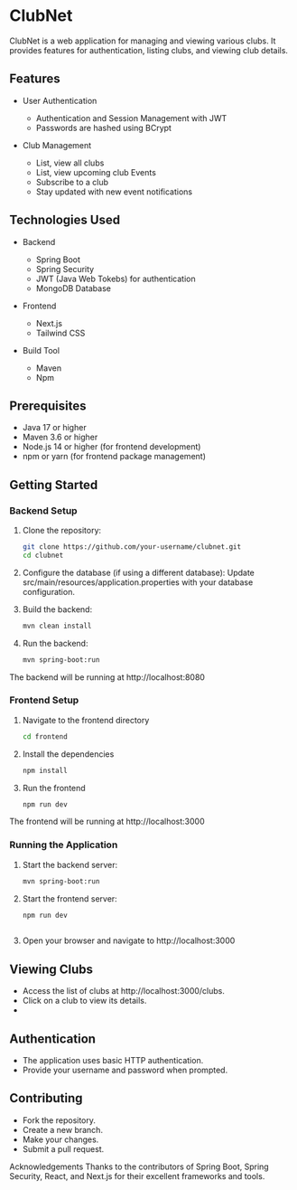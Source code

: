# ClubNet

ClubNet is a web application for managing and viewing various clubs. It provides features for authentication, listing clubs, and viewing club details.

## Features

- User Authentication
  - Authentication and Session Management with JWT
  - Passwords are hashed using BCrypt
    
- Club Management
  - List, view all clubs
  - List, view upcoming club Events
  - Subscribe to a club
  - Stay updated with new event notifications

## Technologies Used

- Backend
  - Spring Boot
  - Spring Security
  - JWT (Java Web Tokebs) for authentication
  - MongoDB Database
    
- Frontend
  - Next.js
  - Tailwind CSS
    
- Build Tool
  - Maven
  - Npm

## Prerequisites

- Java 17 or higher
- Maven 3.6 or higher
- Node.js 14 or higher (for frontend development)
- npm or yarn (for frontend package management)

## Getting Started

### Backend Setup

1. Clone the repository:

   ```bash
   git clone https://github.com/your-username/clubnet.git
   cd clubnet
   
2. Configure the database (if using a different database):
   Update src/main/resources/application.properties with your database configuration.

3. Build the backend:

   ```bash
   mvn clean install

4. Run the backend:
   
   ```bash
   mvn spring-boot:run
  The backend will be running at http://localhost:8080

### Frontend Setup

1. Navigate to the frontend directory
   
   ```bash
   cd frontend

2. Install the dependencies
   
   ```bash
   npm install
   
3. Run the frontend
   
   ```bash
   npm run dev
   
The frontend will be running at http://localhost:3000

### Running the Application

1. Start the backend server:
   
   ```bash
   mvn spring-boot:run

2. Start the frontend server:
   
   ```bash
   npm run dev
  
3. Open your browser and navigate to http://localhost:3000


## Viewing Clubs
- Access the list of clubs at http://localhost:3000/clubs.
- Click on a club to view its details.
- 
## Authentication
- The application uses basic HTTP authentication.
- Provide your username and password when prompted.
  
## Contributing
- Fork the repository.
- Create a new branch.
- Make your changes.
- Submit a pull request.

Acknowledgements
Thanks to the contributors of Spring Boot, Spring Security, React, and Next.js for their excellent frameworks and tools.
